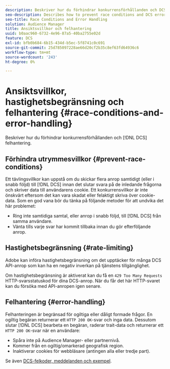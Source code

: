 ```yaml
---
description: Beskriver hur du förhindrar konkurrensförhållanden och DCS-felhantering.
seo-description: Describes how to prevent race conditions and DCS error handling.
seo-title: Race Conditions and Error Handling
solution: Audience Manager
title: Ansiktsvillkor och felhantering
uuid: b0aac960-6732-4e96-87a5-40ba2755e02d
feature: DCS
exl-id: bfb0b684-6b15-434d-b5ec-5f8741c0c691
source-git-commit: 25d785097228ae66d20cf2b35c8ef63fd64936c6
workflow-type: tm+mt
source-wordcount: '243'
ht-degree: 0%

---
```


# Ansiktsvillkor, hastighetsbegränsning och felhantering {#race-conditions-and-error-handling}

Beskriver hur du förhindrar konkurrensförhållanden och [!DNL DCS] felhantering.

## Förhindra utrymmesvillkor {#prevent-race-conditions}

Ett tävlingsvillkor kan uppstå om du skickar flera anrop samtidigt (eller i snabb följd) till [!DNL DCS] innan det slutar svara på de inledande frågorna och skriver data till användarens cookie. Ett konkurrensvillkor är inte önskvärt eftersom det kan vara skadat eller felaktigt skriva över cookie-data. Som en god vana bör du tänka på följande metoder för att undvika det här problemet:

* Ring inte samtidiga samtal, eller anrop i snabb följd, till [!DNL DCS] från samma användare.
* Vänta tills varje svar har kommit tillbaka innan du gör efterföljande anrop.

## Hastighetsbegränsning {#rate-limiting}

Adobe kan införa hastighetsbegränsning om det upptäcker för många DCS API-anrop som kan ha en negativ inverkan på tjänstens tillgänglighet.

Om hastighetsbegränsning är aktiverat kan du få en `429 Too Many Requests` HTTP-svarsstatuskod för dina DCS-anrop. När du får det här HTTP-svaret kan du försöka med API-anropen igen senare.

## Felhantering {#error-handling}

Felhanteringen är begränsad för ogiltiga eller dåligt formade frågor. En ogiltig begäran returnerar ett `HTTP 200 OK`-svar och inga data. Dessutom slutar [!DNL DCS] bearbeta en begäran, raderar trait-data och returnerar ett `HTTP 200 OK`-svar när en användare:

* Spåra inte på Audience Manager- eller partnernivå.
* Kommer från en ogiltig/omarkerad geografisk region.
* Inaktiverar cookies för webbläsare (antingen alla eller tredje part).

Se även [DCS-felkoder, meddelanden och exempel](../../../api/dcs-intro/dcs-api-reference/dcs-error-codes.md).
